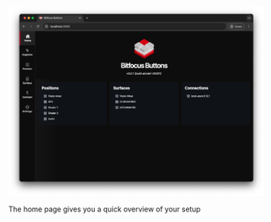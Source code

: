 
![home page](images/home.png 'home page')

The home page gives you a quick overview of your setup  
